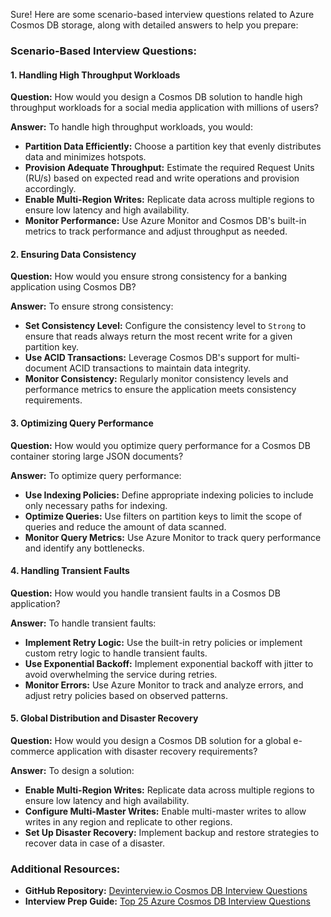 Sure! Here are some scenario-based interview questions related to Azure Cosmos DB storage, along with detailed answers to help you prepare:

### Scenario-Based Interview Questions:

#### 1. **Handling High Throughput Workloads**
**Question:** How would you design a Cosmos DB solution to handle high throughput workloads for a social media application with millions of users?

**Answer:** To handle high throughput workloads, you would:
- **Partition Data Efficiently:** Choose a partition key that evenly distributes data and minimizes hotspots.
- **Provision Adequate Throughput:** Estimate the required Request Units (RU/s) based on expected read and write operations and provision accordingly.
- **Enable Multi-Region Writes:** Replicate data across multiple regions to ensure low latency and high availability.
- **Monitor Performance:** Use Azure Monitor and Cosmos DB's built-in metrics to track performance and adjust throughput as needed.

#### 2. **Ensuring Data Consistency**
**Question:** How would you ensure strong consistency for a banking application using Cosmos DB?

**Answer:** To ensure strong consistency:
- **Set Consistency Level:** Configure the consistency level to `Strong` to ensure that reads always return the most recent write for a given partition key.
- **Use ACID Transactions:** Leverage Cosmos DB's support for multi-document ACID transactions to maintain data integrity.
- **Monitor Consistency:** Regularly monitor consistency levels and performance metrics to ensure the application meets consistency requirements.

#### 3. **Optimizing Query Performance**
**Question:** How would you optimize query performance for a Cosmos DB container storing large JSON documents?

**Answer:** To optimize query performance:
- **Use Indexing Policies:** Define appropriate indexing policies to include only necessary paths for indexing.
- **Optimize Queries:** Use filters on partition keys to limit the scope of queries and reduce the amount of data scanned.
- **Monitor Query Metrics:** Use Azure Monitor to track query performance and identify any bottlenecks.

#### 4. **Handling Transient Faults**
**Question:** How would you handle transient faults in a Cosmos DB application?

**Answer:** To handle transient faults:
- **Implement Retry Logic:** Use the built-in retry policies or implement custom retry logic to handle transient faults.
- **Use Exponential Backoff:** Implement exponential backoff with jitter to avoid overwhelming the service during retries.
- **Monitor Errors:** Use Azure Monitor to track and analyze errors, and adjust retry policies based on observed patterns.

#### 5. **Global Distribution and Disaster Recovery**
**Question:** How would you design a Cosmos DB solution for a global e-commerce application with disaster recovery requirements?

**Answer:** To design a solution:
- **Enable Multi-Region Writes:** Replicate data across multiple regions to ensure low latency and high availability.
- **Configure Multi-Master Writes:** Enable multi-master writes to allow writes in any region and replicate to other regions.
- **Set Up Disaster Recovery:** Implement backup and restore strategies to recover data in case of a disaster.

### Additional Resources:
- **GitHub Repository:** [Devinterview.io Cosmos DB Interview Questions](https://github.com/Devinterview-io/cosmos-db-interview-questions)
- **Interview Prep Guide:** [Top 25 Azure Cosmos DB Interview Questions](https://interviewprep.org/azure-cosmos-db-interview-questions/)
